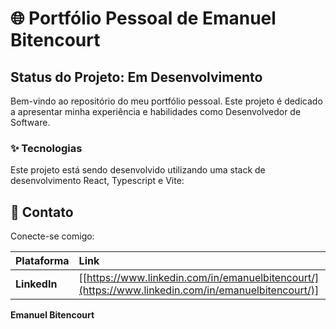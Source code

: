 # 🌐 Portfólio Pessoal de Emanuel Bitencourt

## Status do Projeto: Em Desenvolvimento

Bem-vindo ao repositório do meu portfólio pessoal. Este projeto é dedicado a apresentar minha experiência e habilidades como Desenvolvedor de Software.

### ✨ Tecnologias

Este projeto está sendo desenvolvido utilizando uma stack de desenvolvimento React, Typescript e Vite:


## 🤝 Contato

Conecte-se comigo:

| Plataforma | Link |
| :--- | :--- |
| **LinkedIn** | [[https://www.linkedin.com/in/emanuelbitencourt/](https://www.linkedin.com/in/emanuelbitencourt/)] |

**Emanuel Bitencourt**
